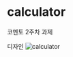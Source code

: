 # calculator
코멘토 2주차 과제  

디자인
![calculator](https://github.com/Yoonjin-Lee/self-introduction/assets/71547678/4b7cab62-8326-4e9f-b1a1-3815c36b1205)
